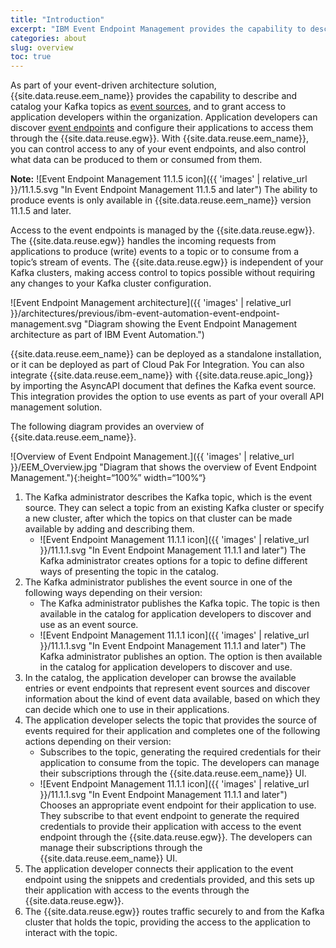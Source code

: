 ```yaml
---
title: "Introduction"
excerpt: "IBM Event Endpoint Management provides the capability to describe and catalog your Kafka event sources, and to socialize them with application developers."
categories: about
slug: overview
toc: true
---
```


As part of your event-driven architecture solution, {{site.data.reuse.eem_name}} provides the capability to describe and catalog your Kafka topics as [event sources](../key-concepts/#event-source), and to grant access to application developers within the organization. Application developers can discover [event endpoints]((../key-concepts/#event-endpoint)) and configure their applications to access them through the {{site.data.reuse.egw}}. With {{site.data.reuse.eem_name}}, you can control access to any of your event endpoints, and also control what data can be produced to them or consumed from them.

**Note:** ![Event Endpoint Management 11.1.5 icon]({{ 'images' | relative_url }}/11.1.5.svg "In Event Endpoint Management 11.1.5 and later") The ability to produce events is only available in {{site.data.reuse.eem_name}} version 11.1.5 and later.

Access to the event endpoints is managed by the {{site.data.reuse.egw}}. The {{site.data.reuse.egw}} handles the incoming requests from applications to produce (write) events to a topic or to consume from a topic’s stream of events. The {{site.data.reuse.egw}} is independent of your Kafka clusters, making access control to topics possible without requiring any changes to your Kafka cluster configuration.

![Event Endpoint Management architecture]({{ 'images' | relative_url }}/architectures/previous/ibm-event-automation-event-endpoint-management.svg "Diagram showing the Event Endpoint Management architecture as part of IBM Event Automation.")

{{site.data.reuse.eem_name}} can be deployed as a standalone installation, or it can be deployed as part of Cloud Pak For Integration. You can also integrate {{site.data.reuse.eem_name}} with {{site.data.reuse.apic_long}} by importing the AsyncAPI document that defines the Kafka event source. This integration provides the option to use events as part of your overall API management solution.

The following diagram provides an overview of {{site.data.reuse.eem_name}}.

![Overview of Event Endpoint Management.]({{ 'images' | relative_url }}/EEM_Overview.jpg "Diagram that shows the overview of Event Endpoint Management."){:height=“100%” width=“100%“}

1. The Kafka administrator describes the Kafka topic, which is the event source. They can select a topic from an existing Kafka cluster or specify a new cluster, after which the topics on that cluster can be made available by adding and describing them.
   * ![Event Endpoint Management 11.1.1 icon]({{ 'images' | relative_url }}/11.1.1.svg "In Event Endpoint Management 11.1.1 and later") The Kafka administrator creates options for a topic to define different ways of presenting the topic in the catalog. 
1. The Kafka administrator publishes the event source in one of the following ways depending on their version:
   * The Kafka administrator publishes the Kafka topic. The topic is then available in the catalog for application developers to discover and use as an event source.
   * ![Event Endpoint Management 11.1.1 icon]({{ 'images' | relative_url }}/11.1.1.svg "In Event Endpoint Management 11.1.1 and later") The Kafka administrator publishes an option. The option is then available in the catalog for application developers to discover and use.
1. In the catalog, the application developer can browse the available entries or event endpoints that represent event sources and discover information about the kind of event data available, based on which they can decide which one to use in their applications.
1. The application developer selects the topic that provides the source of events required for their application and completes one of the following actions depending on their version:
   * Subscribes to the topic, generating the required credentials for their application to consume from the topic. The developers can manage their subscriptions through the {{site.data.reuse.eem_name}} UI.
   * ![Event Endpoint Management 11.1.1 icon]({{ 'images' | relative_url }}/11.1.1.svg "In Event Endpoint Management 11.1.1 and later") Chooses an appropriate event endpoint for their application to use. They subscribe to that event endpoint to generate the required credentials to provide their application with access to the event endpoint through the {{site.data.reuse.egw}}. The developers can manage their subscriptions through the {{site.data.reuse.eem_name}} UI.
1. The application developer connects their application to the event endpoint using the snippets and credentials provided, and this sets up their application with access to the events through the {{site.data.reuse.egw}}.
1. The {{site.data.reuse.egw}} routes traffic securely to and from the Kafka cluster that holds the topic, providing the access to the application to interact with the topic.




